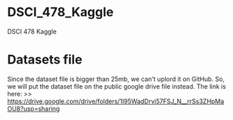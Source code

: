 # DSCI_478_Kaggle
DSCI 478 Kaggle


# Datasets file
Since the dataset file is bigger than 25mb, we can't uplord it on GitHub.
So, we will put the dataset file on the public google drive file instead.
The link is here: >> https://drive.google.com/drive/folders/1I95WadDrvi57FSJ_N__rrSs3ZHpMaOU8?usp=sharing

